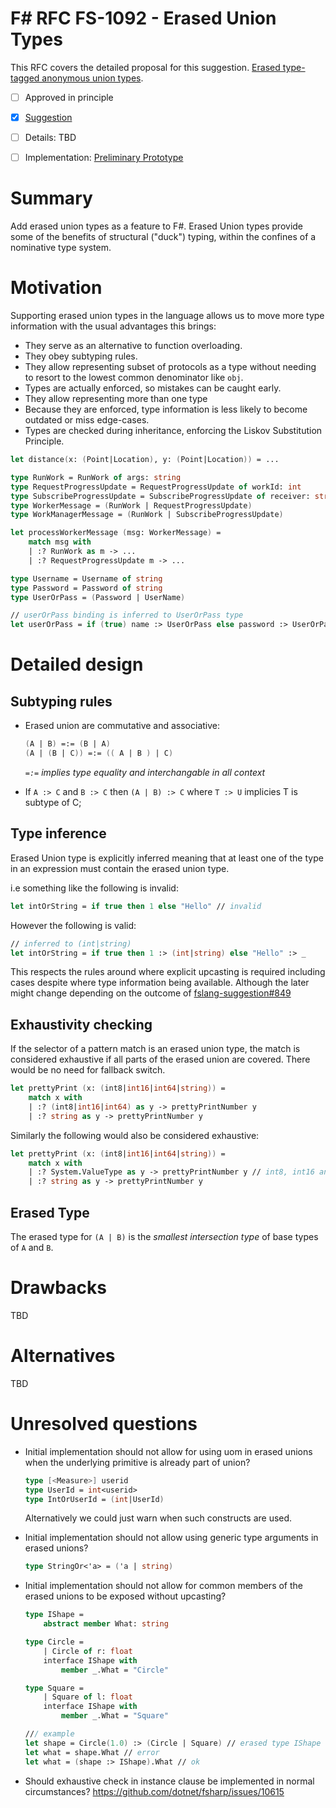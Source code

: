 # F# RFC FS-1092 - Erased Union Types

This RFC covers the detailed proposal for this suggestion. [Erased type-tagged anonymous union types](https://github.com/fsharp/fslang-suggestions/issues/538).

* [ ] Approved in principle
* [x] [Suggestion](https://github.com/fsharp/fslang-suggestions/issues/538)
* [ ] Details: TBD
* [ ] Implementation: [Preliminary Prototype](https://github.com/dotnet/fsharp/pull/10566)


# Summary
[summary]: #summary

Add erased union types as a feature to F#. Erased Union types provide some of the benefits of structural ("duck") typing, within the confines of a nominative type system.

# Motivation
[motivation]: #motivation

Supporting erased union types in the language allows us to move more type information with the usual advantages this brings:

* They serve as an alternative to function overloading.
* They obey subtyping rules.
* They allow representing subset of protocols as a type without needing to resort to the lowest common denominator like `obj`.
* Types are actually enforced, so mistakes can be caught early.
* They allow representing more than one type
* Because they are enforced, type information is less likely to become outdated or miss edge-cases.
* Types are checked during inheritance, enforcing the Liskov Substitution Principle.

```fsharp
let distance(x: (Point|Location), y: (Point|Location)) = ...
```

```fsharp
type RunWork = RunWork of args: string
type RequestProgressUpdate = RequestProgressUpdate of workId: int
type SubscribeProgressUpdate = SubscribeProgressUpdate of receiver: string
type WorkerMessage = (RunWork | RequestProgressUpdate)
type WorkManagerMessage = (RunWork | SubscribeProgressUpdate)

let processWorkerMessage (msg: WorkerMessage) =
    match msg with
    | :? RunWork as m -> ...
    | :? RequestProgressUpdate m -> ...
```

```fsharp
type Username = Username of string
type Password = Password of string
type UserOrPass = (Password | UserName)

// userOrPass binding is inferred to UserOrPass type
let userOrPass = if (true) name :> UserOrPass else password :> UserOrPass
```

# Detailed design
[design]: #detailed-design

## Subtyping rules
[subtyping]: #subtyping-rules

* Erased union are commutative and associative:

    ```fsharp
    (A | B) =:= (B | A)
    (A | (B | C)) =:= (( A | B ) | C)
    ```

    *`=:=` implies type equality and interchangable in all context*

* If `A :> C` and `B :> C` then `(A | B) :> C` where `T :> U` implicies T is subtype of C;

## Type inference
[inference]: #type-inference

Erased Union type is explicitly inferred meaning that at least one of the type in an expression must contain the erased union type.

i.e something like the following is invalid:

```fsharp
let intOrString = if true then 1 else "Hello" // invalid
```

However the following is valid:

```fsharp
// inferred to (int|string)
let intOrString = if true then 1 :> (int|string) else "Hello" :> _ 
```

This respects the rules around where explicit upcasting is required including cases despite where type information being available. Although the later might change depending on the outcome of [fslang-suggestion#849](https://github.com/fsharp/fslang-suggestions/issues/849)

## Exhaustivity checking
[exhaustivity]: #exhaustivity-checking

If the selector of a pattern match is an erased union type, the match is considered exhaustive if all parts of the erased union are covered. There would be no need for fallback switch.

```fsharp
let prettyPrint (x: (int8|int16|int64|string)) =
    match x with
    | :? (int8|int16|int64) as y -> prettyPrintNumber y
    | :? string as y -> prettyPrintNumber y
```

Similarly the following would also be considered exhaustive:
```fsharp
let prettyPrint (x: (int8|int16|int64|string)) =
    match x with
    | :? System.ValueType as y -> prettyPrintNumber y // int8, int16 and int64 are subtype of ValueType
    | :? string as y -> prettyPrintNumber y
```

## Erased Type

The erased type for `(A | B)` is the _smallest intersection type_ of base
types of `A` and `B`.

# Drawbacks
[drawbacks]: #drawbacks

TBD

# Alternatives
[alternatives]: #alternatives

TBD

# Unresolved questions
[unresolved]: #unresolved-questions


* Initial implementation should not allow for using uom in erased unions when the underlying primitive is already part of union? 

    ```fsharp
    type [<Measure>] userid
    type UserId = int<userid>
    type IntOrUserId = (int|UserId)
    ```

    Alternatively we could just warn when such constructs are used.

* Initial implementation should not allow using generic type arguments in erased unions?

    ```fsharp
    type StringOr<'a> = ('a | string)
    ```

* Initial implementation should not allow for common members of the erased unions to be exposed without upcasting?

    ```fsharp
    type IShape =
        abstract member What: string

    type Circle =
        | Circle of r: float
        interface IShape with
            member _.What = "Circle"

    type Square =
        | Square of l: float
        interface IShape with
            member _.What = "Square"

    /// example
    let shape = Circle(1.0) :> (Circle | Square) // erased type IShape
    let what = shape.What // error
    let what = (shape :> IShape).What // ok
    ```

* Should exhaustive check in instance clause be implemented in normal circumstances? https://github.com/dotnet/fsharp/issues/10615